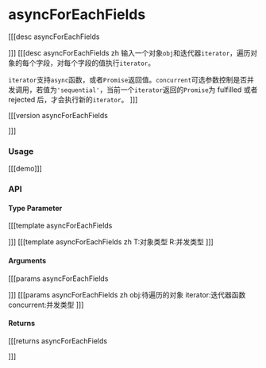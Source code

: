 # asyncForEachFields

[[[desc asyncForEachFields

]]]
[[[desc asyncForEachFields zh
输入一个对象`obj`和迭代器`iterator`，遍历对象的每个字段，对每个字段的值执行`iterator`。

`iterator`支持`async`函数，或者`Promise`返回值。`concurrent`可选参数控制是否并发调用，若值为`'sequential'`，当前一个`iterator`返回的`Promise`为 fulfilled 或者 rejected 后，才会执行新的`iterator`。
]]]

[[[version asyncForEachFields
  
]]]

### Usage

[[[demo]]]


### API

#### Type Parameter

[[[template asyncForEachFields

]]]
[[[template asyncForEachFields zh
T:对象类型
R:并发类型
]]]

#### Arguments

[[[params asyncForEachFields

]]]
[[[params asyncForEachFields zh
obj:待遍历的对象
iterator:迭代器函数
concurrent:并发类型
]]]

#### Returns

[[[returns asyncForEachFields

]]]